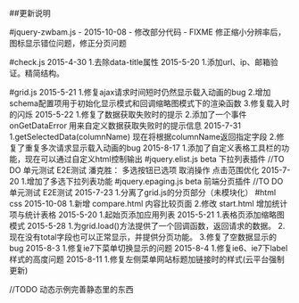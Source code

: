 ##更新说明

#jquery-zwbam.js
	- 2015-10-08
		- 修改部分代码
		- FIXME 修正缩小分辨率后，图标显示错位问题，修正分页问题

#check.js
    2015-4-30
        1.去除data-title属性
    2015-5-20
        1.添加url、ip、邮箱验证。精简结构。

#grid.js
    2015-5-21
        1.修复ajax请求时间短时仍然显示载入动画的bug
        2.增加schema配置项用于初始化显示模式和回调缩略图模式下的渲染函数
        3.修复载入时的闪烁
    2015-5-22
        1.修复了数据获取失败时的提示
        2.添加了一个事件 onGetDataError 用来自定义数据获取失败时的提示信息
    2015-7-31
        1.getSelectedData(columnName) 现在将根据columnName返回指定字段
        2.修复了重复多次请求显示载入动画的bug
    2015-8-17
        1.添加了自定义表格工具栏的功能，现在可以通过自定义html控制输出
#jquery.elist.js beta 下拉列表插件
    //TO DO
    单元测试
    E2E测试
    潘克胜： 多选按钮已选项 取消操作 点击范围优化
    2015-7-20
        1.增加了多选下拉列表功能
#jquery.epaging.js beta 前端分页插件
    //TO DO
    单元测试
    E2E测试
    2015-7-23
        1.分离了grid.js的分页部分（未模块化）
#html css
	2015-10-08
		1.新增 compare.html 内容比较页面
		2.修改 start.html 增加统计项与统计表格
    2015-5-20
        1.起始页添加应用列表
    2015-5-21
        1.表格页添加缩略图模式
    2015-5-28
        1.为grid.load()方法提供了一个回调函数，返回请求的数据。
        2.现在没有total字段也可以正常显示，并提供分页功能。
        3.修复了空数据显示的bug
    2015-8-3
        1.修复ie7下菜单切换显示的问题
    2015-8-4
        1.修复ie6、ie7下label样式的高度问题
    2015-8-11
        1.修复左侧菜单网站标题加链接时的样式(云平台强制更新)

//TODO
    动态示例完善静态里的东西
